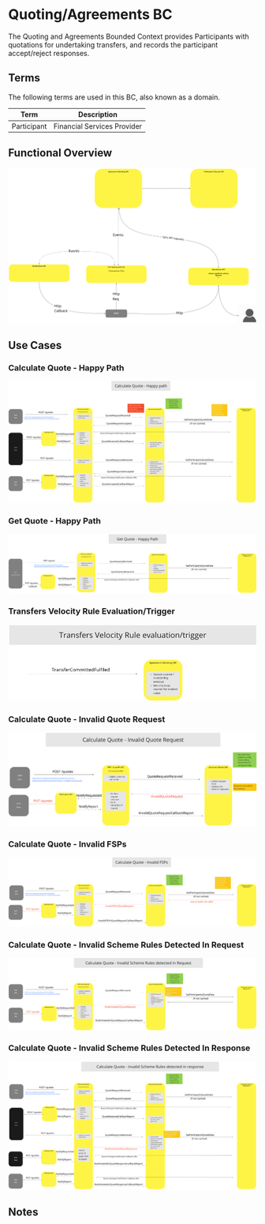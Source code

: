 # Quoting/Agreements BC

The Quoting and Agreements Bounded Context provides Participants with quotations for undertaking transfers, and records the participant accept/reject responses.

## Terms

The following terms are used in this BC, also known as a domain.

| Term | Description |
|---|---|
| Participant | Financial Services Provider |

## Functional Overview

![Use Case - Functional Overview](./assets/qtaFunctionalOverview_20210825.png)
>

## Use Cases

### Calculate Quote - Happy Path

![Use Case - Calculate Quote - Happy Path](./assets/qtaCalculateQuoteHappyPath_20210825.png)
>

### Get Quote - Happy Path

![Use Case - Example REPLACE ME](./assets/qtaGetQuoteHappyPath.png)
>

### Transfers Velocity Rule Evaluation/Trigger

![Use Case - Transfers Velocity Rule Evaluation/Trigger](./assets/qtaTransfersVelocityRuleEval-Trigger_20210825.png)
>

### Calculate Quote - Invalid Quote Request

![Use Case - Calculate Quote - Invalid Quote Request](./assets/qtaCalculateQuoteInvalidQuoteRequest_20210825.png)
>

### Calculate Quote - Invalid FSPs

![Use Case - Calculate Quote - Invalid FSPs](./assets/qtaCalculateQuoteInvalidFSPs_20210825.png)
>

### Calculate Quote - Invalid Scheme Rules Detected In Request

![Use Case - Calculate Quote - Invalid Scheme Rules detected in Request](./assets/qtaCalculateQuoteInvalidSchemeRulesRequest_20210825.png)
>

### Calculate Quote - Invalid Scheme Rules Detected In Response

![Use Case - Calculate Quote - Invalid Scheme Rules detected in response](./assets/qtaCalculateQuoteInvalidSchemeRulesResponse_20210825.png)
>

## Notes

<!-- Footnotes themselves at the bottom. -->
[^1]: Common Interfaces: [Mojaloop Common Interface List](../../commonInterfaces.md)